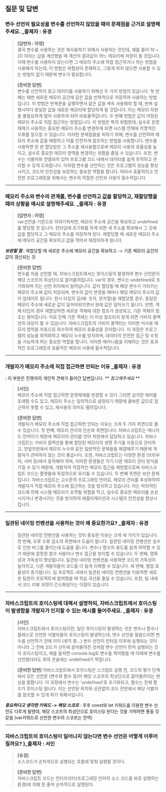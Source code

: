 ## 질문 및 답변
### 변수 선언의 필요성을 변수를 선언하지 않았을 때의 문제점을 근거로 설명해주세요. _출체자 : 유경
>**[답변자 : 아영]** <br />
>결국 변수를 사용하는 것은 재사용하기 위해서 사용하는 것인데, 
>예를 들어 10 + 20 이라는 값을 계산했을 때 계산의 결과값이 어느 메모리에 저장이 될 것입니다. 
>이때 변수를 사용하지 않는다면 그 메모리 주소에 직접 접근하거나 하는 방법을 사용해야 하는데, 이 방법은 위험성이 존재하고, 그렇게 하지 않으면 사용할 수 있는 방법이 없기 때문에 변수가 필요합니다.

>**[준비한 답변]** <br />
>변수를 선언하지 않고 데이터를 사용하기 위해선 두 가지 방법이 있습니다.
>첫 번째는 매번 새로운 메모리 공간에 같은 값을 반복적으로 저장하여 사용하는 방법입니다. 이 방법은 반복문을 실행하면서 같은 값을 계속 사용해야 할 때, 반복 실행시마다 동일한 값을 새로운 메모리에 할당하게 될 것입니다. 이는 메모리 자원을 불필요하게 많이 사용하게 되어 비효율적입니다.
>두 번째 방법은 값이 저장된 메모리 주소로 직접 접근하는 방법입니다. 이 방법은 특히 위험한데, 실수로 운영체제가 사용하는 중요한 메모리 주소를 변경하게 되면 시스템 전체에 치명적인 오류를 일으킬 수 있습니다.
>이러한 문제점들을 피하기 위해, 변수를 선언하여 메모리 주소에 값을 매핑하고 이를 안전하게 참조하는 방법을 사용합니다. 변수를 사용하면 한 번  할당받은 그 주소를 재사용함으로써 메모리 사용의 효율성을 높이고, 실수로 중요한 메모리 영역을 변경하는 위험을 줄일 수 있습니다. 또한, 변수는 식별자와 연결되어 있어 프로그램 코드 내에서 데이터를 쉽게 추적하고 관리할 수 있게 도와줍니다.
>이처럼 변수를 선언하는 것은 프로그램의 성능을 향상시키고, 코드의 안전성을 보장하는 중요한 역할을 합니다. 따라서 효율적이고 안전한 프로그래밍을 위해서는 변수의 적절한 선언과 사용이 필수적입니다.

---
### 메모리 주소와 변수의 관계를, 변수를 선언하고 값을 할당하고, 재할당했을 때의 상황을 예시로 설명해주세요. _출제자 : 유경
> **[답변자 : 아영]** <br />
> var선언을 기준으로 이야기하자면, 메모리 주소에 공간을 확보하고 undefined를 할당할 것 입니다. 런타임에 초기화를 하게 되면 새 주소를 확보해서 그 곳에 값을 할당하고 그 메모리 주소를 저장하게 된다. 재할당할 때 새로운 메모리 주소에 메모리 공간을 확보하고 값을 적어서 재정의하게 됩니다.

_**보완할 점**_ : 재할당할 때 새로운 주소에 메모리 공간을 확보하고 -> 기존 메모리 공간의 값이 갱신되는 것

>**[준비한 답변]** <br />
>변수를 처음 선언할 때, 자바스크립트에서는 호이스팅이 발생하여 변수 선언문이 해당 스코프의 최상단으로 끌어올려집니다. var의 경우, 변수는 undefined로 초기화되며 이는 선언 위치에서 일어납니다. 값이 할당될 때 해당 변수가 가리키는 메모리 주소에 값이 저장되며, 변수의 값이 변경될 때마다 해당 메모리 주소의 값이 업데이트 됩니다.
>원시 타입의 값(예: 숫자, 문자열)을 재할당할 경우, 동일한 메모리 주소에 새로운 값이 덮어씌워지면서 원래 값은 덮어쓰기 됩니다. 반면, 객체 타입의 경우 재할당하면 새로운 객체에 대한 참조가 생성되고, 기존 객체의 참조는 끊어집니다. 이로 인해 기존 객체는 더 이상 참조되지 않게 되면 가비지 콜렉션의 대상이 될 수 있습니다. 자바스크립트의 가비지 콜렉터는 이러한 미사용 메모리 영역을 자동으로 회수하여 메모리 효율성을 관리합니다.
>이 과정은 프로그램의 성능을 최적화하고 메모리 누수를 방지하며, 데이터의 안전한 접근 및 수정을 가능하게 하는 중요한 역할을 합니다. 이러한 메커니즘을 이해하는 것은 효과적인 프로그래밍과 효율적인 메모리 사용에 필수적입니다.

---
### 개발자가 메모리 주소에 직접 접근하면 안되는 이유 _출제자 : 유경
: 이 부분은 진행자의 개인적 견해가 들어간 답변입니다. ** *참고해주세요* **
> **[서인]** <br />
> 메모리 주소에 직접 접근하면 운영체제를 변경할 수 있다 그러면 심각한 에러를 초래할 수도 있고, 메모리 주소는 임의적으로 설정되기 때문에 올바른 값으로 접근하지 못할 수 있고, 재사용의 의미도 떨어집니다.

>**[준비한 답변]** <br />
> 개발자가 메모리 주소에 직접 접근하면 안되는 이유는 크게 두 가지 측면으로 볼 수 있습니다. 첫 번째, 메모리 관리의 단순화 측면입니다. 자바스크립트는 매니지드 언어이기 때문에 메모리의 관리를 언어 차원에서 담당하고 있습니다. 자바스크립트는 가비지 컬렉션을 통해 할당된 메모리의 생명 주기를 자동으로 관리하고, 언엎차원에서 메모리 누수와 같은 일반적인 문제들을 해결해주기 때문에 개발자가 관여하지 않는 것이 좋습니다.
> 또한, 자바스크립트는 다양한 환경 (브라우저, 서버 등)에서 동작해야 하며, 이러한 환경들은 각기 다른 메모리 관리 방식을 가질 수 있기 때문에, 개발자의 직접적인 메모리 접근을 제한함으로써 자바스크립트 코드는 플랫폼에 독립적으로 유지될 수 있습니다.
> 두 번째 측면은 보안 문제입니다. 자바스크립트는 고수준의 프로그래밍 언어로, 메모리 관리를 추상화하여 개발자가 직접 메모리 주소에 접근하는 것을 방지하고 있습니다. 이는 악의적인 코드에 의해 시스템 메모리가 조작될 위험을 막고, 실수로 중요한 메모리를 손상시키거나 변경시키는 것을 방지하여 애플리케이션과 시스템의 안전성을 향상시킵니다.

---
### 일관된 네이밍 컨벤션을 사용하는 것이 왜 중요한가요? _출제자 : 유경
>일관된 네이밍 컨벤션을 사용하는 것이 중요한 이유는 크게 세 가지가 있습니다. 첫 번째, 오류 오류 감소의 측면에서 도움이 됩니다. 일관된 네이밍 컨벤션은 실수로 인한 버그를 줄이는데 도움을 줍니다. 변수나 함수의 용도를 쉽게 파악할 수 있기 때문에 잘못된 함수 사용이나 변수 접근을 방지할 수 있습니다.
>두 번째, 명확성과 가독성이 향상됩니다. 일관된 네이밍 컨벤션을 사용하면 코드의 가독성이 높아지고, 다른 개발자들이 코드를 더 쉽게 이해할 수 있습니다.
>세 번째, 협업 효율성이 증가됩니다. 팀 프로젝트 내에서 일관된 네이밍 컨벤션을 이용하면 새로운 팀원이 프로젝트에 참여했을 때 학습 곡선을 줄일 수 있습니다. 또한, 팀 내에서 코드 리뷰 과정이 간소화된다는 이점이 있습니다.

---
### 자바스크립트의 호이스팅에 대해서 설명하되, 자바스크립트에서 호이스팅이 발생함을 개발자가 인지할 수 있는 예시를 들어주세요. _출제자 : 유경
> **[서인]** <br />
> 자바스크립트에서 호이스팅이란, 일단 호이스팅이 발생하는 것은 변수나 함수나 클래스로 선언한 식별자들이 호이스팅이 발생하는데, 변수 선언을 말씀드리면 변수를 선언하기 전에 이미 (생각 중…)
> 변수 선언이 런타임 이후에 실행되는 것이 아니라 그 전에 코드가 선두에 끌어올려진 것처럼 변수 선언이 먼저 실행되는 것이 호이스팅이고,
> 예를 들자면 console.log로 변수를 찍어봤을 때 아래에 변수를 선언했더라도 위의 콘솔에는 undefined가 찍힙니다.

> **[준비한 답변]**
> 자바스크립트에서 호이스팅은 스크립트 실행 전, 코드의 평가 단계에서 모든 선언문 (변수와 함수 등)이 해당 스코프의 최상단으로 끌어올려지는 현상을 말합니다.
> 이 과정에서 변수는 ‘undefined’로 초기화되고, 함수는 전체 함수가 호이스팅 됩니다. 이는 선언된 위치와 상관없이 코드 전반에서 해당 식별자를 참조할 수 있게 하기 위해서입니다.

_**중요하다고 생각한 키워드 -> 해당 스코프**_ 
: 추후 const와 let 키워드를 이용한 변수 선언도 다루게 될텐데, 해당 스코프의 최상단으로 호이스팅 된다는 것을 기억하면 좋을 것 같음 (var키워드로 선언한 변수의 스코프는 전역)

---
### 자바스크립트의 호이스팅이 일어나지 않는다면 변수 선언은 어떻게 이루어질까요? )_출제자 : 서인
> **[유경]** <br />
> 소스코드가 순차적으로 실행되는 흐름에 맞춰 실행될 것이다. 

> **[준비한 답변]** <br />
> 자바스크립트 코드는 인터프리터(프로그래밍 언어의 소스 코드를 바로 실행하는 환경)에 의해 한 줄씩 순차적으로 실행된다.
